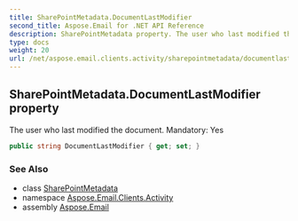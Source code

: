 ```yaml
---
title: SharePointMetadata.DocumentLastModifier
second_title: Aspose.Email for .NET API Reference
description: SharePointMetadata property. The user who last modified the document. Mandatory Yes
type: docs
weight: 20
url: /net/aspose.email.clients.activity/sharepointmetadata/documentlastmodifier/
---
```

## SharePointMetadata.DocumentLastModifier property

The user who last modified the document. Mandatory: Yes

```csharp
public string DocumentLastModifier { get; set; }
```

### See Also

* class [SharePointMetadata](../)
* namespace [Aspose.Email.Clients.Activity](../../sharepointmetadata/)
* assembly [Aspose.Email](../../../)


